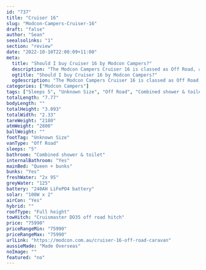 ```yaml
---
id: "737"
title: "Cruiser 16"
slug: "Modcon-Campers-Cruiser-16"
draft: "false"
author: "Sean"
seealsolinks: "1"
section: "review"
date: "2022-10-10T22:00:09+11:00"
meta:
  title: "Should I buy Cruiser 16 by Modcon Campers?"
  description: "The Modcon Campers Cruiser 16 is classed as Off Road, and sleeps 5 people. It is Made Overseas and comes in at Unknown Size. It generally has Combined shower & toilet."
  ogtitle: "Should I buy Cruiser 16 by Modcon Campers?"
  ogdescription: "The Modcon Campers Cruiser 16 is classed as Off Road, and sleeps 5 people. It is Made Overseas and comes in at Unknown Size. It generally has Combined shower & toilet."
categories: ["Modcon Campers"]
tags: ["Sleeps 5", "Unknown Size", "Off Road", "Combined shower & toilet", "Full height", "70 - 80k"]
totalLength: "7.77"
bodyLength: ""
totalHeight: "3.093"
totalWidth: "2.33"
tareWeight: "2180"
atmWeight: "2800"
ballWeight: ""
footTag: "Unknown Size"
vanType: "Off Road"
sleeps: "5"
bathroom: "Combined shower & toilet"
internalBathroom: "Yes"
mainBed: "Queen + bunks"
bunks: "Yes"
freshWater: "2x 95"
greyWater: "125"
battery: "240AH LiFePO4 battery"
solar: "100W x 2"
airCon: "Yes"
hybrid: ""
roofType: "Full height"
towHitch: "Cruismaster DO35 off road hitch"
price: "75990"
priceRangeMin: "75990"
priceRangeMax: "75990"
urlLink: "https://modcon.com.au/cruiser-16-off-road-caravan"
aussieMade: "Made Overseas"
noImage: ""
featured: "no"
---
```

